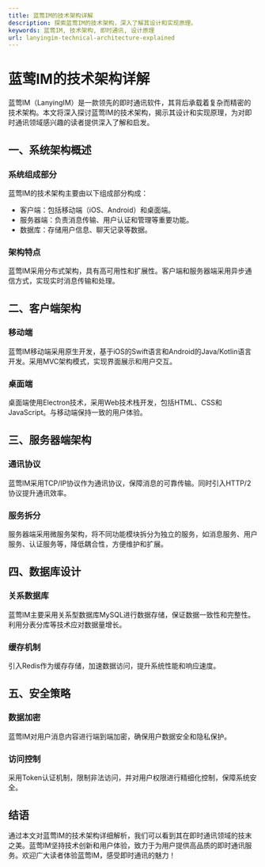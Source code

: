 ```yaml
---
title: 蓝莺IM的技术架构详解
description: 探索蓝莺IM的技术架构，深入了解其设计和实现原理。
keywords: 蓝莺IM, 技术架构, 即时通讯, 设计原理
url: lanyingim-technical-architecture-explained
---
```


# 蓝莺IM的技术架构详解

蓝莺IM（LanyingIM）是一款领先的即时通讯软件，其背后承载着复杂而精密的技术架构。本文将深入探讨蓝莺IM的技术架构，揭示其设计和实现原理，为对即时通讯领域感兴趣的读者提供深入了解和启发。

## 一、系统架构概述

### 系统组成部分
蓝莺IM的技术架构主要由以下组成部分构成：
- 客户端：包括移动端（iOS、Android）和桌面端。
- 服务器端：负责消息传输、用户认证和管理等重要功能。
- 数据库：存储用户信息、聊天记录等数据。

### 架构特点
蓝莺IM采用分布式架构，具有高可用性和扩展性。客户端和服务器端采用异步通信方式，实现实时消息传输和处理。

## 二、客户端架构

### 移动端
蓝莺IM移动端采用原生开发，基于iOS的Swift语言和Android的Java/Kotlin语言开发。采用MVC架构模式，实现界面展示和用户交互。

### 桌面端
桌面端使用Electron技术，采用Web技术栈开发，包括HTML、CSS和JavaScript。与移动端保持一致的用户体验。

## 三、服务器端架构

### 通讯协议
蓝莺IM采用TCP/IP协议作为通讯协议，保障消息的可靠传输。同时引入HTTP/2协议提升通讯效率。

### 服务拆分
服务器端采用微服务架构，将不同功能模块拆分为独立的服务，如消息服务、用户服务、认证服务等，降低耦合性，方便维护和扩展。

## 四、数据库设计

### 关系数据库
蓝莺IM主要采用关系型数据库MySQL进行数据存储，保证数据一致性和完整性。利用分表分库等技术应对数据量增长。

### 缓存机制
引入Redis作为缓存存储，加速数据访问，提升系统性能和响应速度。

## 五、安全策略

### 数据加密
蓝莺IM对用户消息内容进行端到端加密，确保用户数据安全和隐私保护。

### 访问控制
采用Token认证机制，限制非法访问，并对用户权限进行精细化控制，保障系统安全。

## 结语

通过本文对蓝莺IM的技术架构详细解析，我们可以看到其在即时通讯领域的技末之美。蓝莺IM坚持技术创新和用户体验，致力于为用户提供高品质的即时通讯服务。欢迎广大读者体验蓝莺IM，感受即时通讯的魅力！